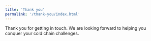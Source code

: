 ```yaml
---
title: 'Thank you'
permalink: '/thank-you/index.html'
---
```


Thank you for getting in touch. We are looking forward to helping you conquer your cold chain challenges.
